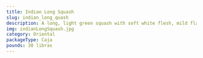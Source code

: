 ```yaml
---
title: Indian Long Squash
slug: indian_long_quash
description: A long, light green squash with soft white flesh, mild flavor, and tender texture. A staple in Indian and South Asian cuisines, used in curries, soups, stews, and desserts (like kaddu ka halwa ). High in water content, fiber, vitamin C, and antioxidants. Versatile for savory, sweet, or fermented dishes.
img: indianLongSquash.jpg
category: Oriental
packageType: Caja
pounds: 30 libras
---
```

